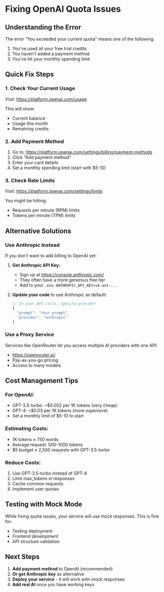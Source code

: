 # Fixing OpenAI Quota Issues

## Understanding the Error
The error "You exceeded your current quota" means one of the following:
1. You've used all your free trial credits
2. You haven't added a payment method
3. You've hit your monthly spending limit

## Quick Fix Steps

### 1. Check Your Current Usage
Visit: https://platform.openai.com/usage

This will show:
- Current balance
- Usage this month
- Remaining credits

### 2. Add Payment Method
1. Go to: https://platform.openai.com/settings/billing/payment-methods
2. Click "Add payment method"
3. Enter your card details
4. Set a monthly spending limit (start with $5-10)

### 3. Check Rate Limits
Visit: https://platform.openai.com/settings/limits

You might be hitting:
- Requests per minute (RPM) limits
- Tokens per minute (TPM) limits

## Alternative Solutions

### Use Anthropic Instead
If you don't want to add billing to OpenAI yet:

1. **Get Anthropic API Key**:
   - Sign up at https://console.anthropic.com/
   - They often have a more generous free tier
   - Add to your `.env`: `ANTHROPIC_API_KEY=sk-ant-...`

2. **Update your code** to use Anthropic as default:
   ```javascript
   // In your API calls, specify provider
   {
     "prompt": "Your prompt",
     "provider": "anthropic"
   }
   ```

### Use a Proxy Service
Services like OpenRouter let you access multiple AI providers with one API:
- https://openrouter.ai/
- Pay-as-you-go pricing
- Access to many models

## Cost Management Tips

### For OpenAI:
- GPT-3.5-turbo: ~$0.002 per 1K tokens (very cheap)
- GPT-4: ~$0.03 per 1K tokens (more expensive)
- Set a monthly limit of $5-10 to start

### Estimating Costs:
- 1K tokens ≈ 750 words
- Average request: 500-1000 tokens
- $5 budget ≈ 2,500 requests with GPT-3.5-turbo

### Reduce Costs:
1. Use GPT-3.5-turbo instead of GPT-4
2. Limit max_tokens in responses
3. Cache common requests
4. Implement user quotas

## Testing with Mock Mode
While fixing quota issues, your service will use mock responses. This is fine for:
- Testing deployment
- Frontend development
- API structure validation

## Next Steps
1. **Add payment method** to OpenAI (recommended)
2. **Or get Anthropic key** as alternative
3. **Deploy your service** - it will work with mock responses
4. **Add real AI** once you have working keys
